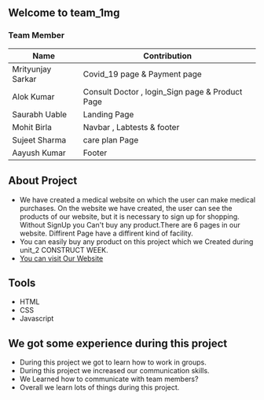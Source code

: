 ## Welcome to team_1mg

### Team Member

| Name | Contribution |
| --- | --- |
| Mrityunjay Sarkar | Covid_19 page & Payment page |
| Alok Kumar | Consult Doctor , login_Sign page & Product Page |
| Saurabh Uable | Landing Page|
| Mohit Birla | Navbar , Labtests & footer|
| Sujeet Sharma | care plan Page |
| Aayush Kumar | Footer | 

## About Project
- We have created a medical website on which the user can make medical purchases. On the website we have created, the user can see the products of our website, but it is necessary to sign up for shopping. Without SignUp you Can't buy any product.There are 6 pages in our website. Diffirent Page have a diffirent kind of facility. 
- You can easily buy any product on this project which we Created during unit_2 CONSTRUCT WEEK.
- [You can visit Our Website](https://us06web.zoom.us/j/88291499950?pwd=RjZKbWxwOU1rNGoyeXdyV3JIUlBJQT09)


## Tools
- HTML 
- CSS
- Javascript

## We got some experience during this project
- During this project we got to learn how to work in groups.
- During this project we increased our communication skills.
- We Learned how to communicate with team members?
- Overall we learn lots of things during this project.

